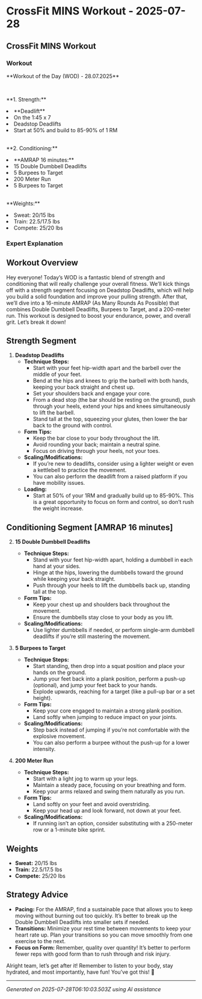# CrossFit MINS Workout - 2025-07-28

## CrossFit MINS Workout

### Workout
<p class="mb-2">**Workout of the Day (WOD) - 28.07.2025**</p><br><p class="mb-2">**1. Strength:**</p><li class="ml-4">**Deadlift**</li><li class="ml-4">On the 1:45 x 7</li><li class="ml-4">Deadstop Deadlifts</li><li class="ml-4">Start at 50% and build to 85-90% of 1 RM</li><br><p class="mb-2">**2. Conditioning:**</p><li class="ml-4">**AMRAP 16 minutes:**</li><li class="ml-4">15 Double Dumbbell Deadlifts</li><li class="ml-4">5 Burpees to Target</li><li class="ml-4">200 Meter Run</li><li class="ml-4">5 Burpees to Target</li><br><p class="mb-2">**Weights:**</p><li class="ml-4">Sweat: 20/15 lbs</li><li class="ml-4">Train: 22.5/17.5 lbs</li><li class="ml-4">Compete: 25/20 lbs</li>

### Expert Explanation
## Workout Overview
Hey everyone! Today’s WOD is a fantastic blend of strength and conditioning that will really challenge your overall fitness. We’ll kick things off with a strength segment focusing on Deadstop Deadlifts, which will help you build a solid foundation and improve your pulling strength. After that, we’ll dive into a 16-minute AMRAP (As Many Rounds As Possible) that combines Double Dumbbell Deadlifts, Burpees to Target, and a 200-meter run. This workout is designed to boost your endurance, power, and overall grit. Let’s break it down!

## Strength Segment
1. **Deadstop Deadlifts**
   - **Technique Steps:**
     - Start with your feet hip-width apart and the barbell over the middle of your feet.
     - Bend at the hips and knees to grip the barbell with both hands, keeping your back straight and chest up.
     - Set your shoulders back and engage your core.
     - From a dead stop (the bar should be resting on the ground), push through your heels, extend your hips and knees simultaneously to lift the barbell.
     - Stand tall at the top, squeezing your glutes, then lower the bar back to the ground with control.
   - **Form Tips:**
     - Keep the bar close to your body throughout the lift.
     - Avoid rounding your back; maintain a neutral spine.
     - Focus on driving through your heels, not your toes.
   - **Scaling/Modifications:**
     - If you’re new to deadlifts, consider using a lighter weight or even a kettlebell to practice the movement.
     - You can also perform the deadlift from a raised platform if you have mobility issues.
   - **Loading:**
     - Start at 50% of your 1RM and gradually build up to 85-90%. This is a great opportunity to focus on form and control, so don’t rush the weight increase.

## Conditioning Segment [AMRAP 16 minutes]
2. **15 Double Dumbbell Deadlifts**
   - **Technique Steps:**
     - Stand with your feet hip-width apart, holding a dumbbell in each hand at your sides.
     - Hinge at the hips, lowering the dumbbells toward the ground while keeping your back straight.
     - Push through your heels to lift the dumbbells back up, standing tall at the top.
   - **Form Tips:**
     - Keep your chest up and shoulders back throughout the movement.
     - Ensure the dumbbells stay close to your body as you lift.
   - **Scaling/Modifications:**
     - Use lighter dumbbells if needed, or perform single-arm dumbbell deadlifts if you’re still mastering the movement.
   
3. **5 Burpees to Target**
   - **Technique Steps:**
     - Start standing, then drop into a squat position and place your hands on the ground.
     - Jump your feet back into a plank position, perform a push-up (optional), and jump your feet back to your hands.
     - Explode upwards, reaching for a target (like a pull-up bar or a set height).
   - **Form Tips:**
     - Keep your core engaged to maintain a strong plank position.
     - Land softly when jumping to reduce impact on your joints.
   - **Scaling/Modifications:**
     - Step back instead of jumping if you’re not comfortable with the explosive movement.
     - You can also perform a burpee without the push-up for a lower intensity.

4. **200 Meter Run**
   - **Technique Steps:**
     - Start with a light jog to warm up your legs.
     - Maintain a steady pace, focusing on your breathing and form.
     - Keep your arms relaxed and swing them naturally as you run.
   - **Form Tips:**
     - Land softly on your feet and avoid overstriding.
     - Keep your head up and look forward, not down at your feet.
   - **Scaling/Modifications:**
     - If running isn’t an option, consider substituting with a 250-meter row or a 1-minute bike sprint.

## Weights
- **Sweat:** 20/15 lbs
- **Train:** 22.5/17.5 lbs
- **Compete:** 25/20 lbs

## Strategy Advice
- **Pacing:** For the AMRAP, find a sustainable pace that allows you to keep moving without burning out too quickly. It’s better to break up the Double Dumbbell Deadlifts into smaller sets if needed.
- **Transitions:** Minimize your rest time between movements to keep your heart rate up. Plan your transitions so you can move smoothly from one exercise to the next.
- **Focus on Form:** Remember, quality over quantity! It’s better to perform fewer reps with good form than to rush through and risk injury.

Alright team, let’s get after it! Remember to listen to your body, stay hydrated, and most importantly, have fun! You’ve got this! 💪

---
*Generated on 2025-07-28T06:10:03.503Z using AI assistance*
